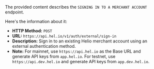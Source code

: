 The provided content describes the `SIGNING IN TO A MERCHANT ACCOUNT` endpoint.

Here's the information about it:

- **HTTP Method:** `POST`
- **URL:** `https://api.hel.io/v1/auth/external/sign-in`
- **Description:** Sign in to an existing Helio merchant account using an external authentication method.
- **Note:** For mainnet, use `https://api.hel.io` as the Base URL and generate API keys from `app.hel.io`. For testnet, use `https://api.dev.hel.io` and generate API keys from `app.dev.hel.io`.
